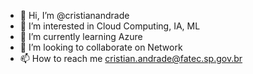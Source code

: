 - 👋 Hi, I’m @cristianandrade
- 👀 I’m interested in Cloud Computing, IA, ML
- 🌱 I’m currently learning Azure
- 💞️ I’m looking to collaborate on Network
- 📫 How to reach me cristian.andrade@fatec.sp.gov.br

<!---
cristianandrade/cristianandrade is a ✨ special ✨ repository because its `README.md` (this file) appears on your GitHub profile.
You can click the Preview link to take a look at your changes.
--->
